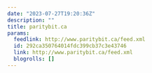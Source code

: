 ```yaml
---
date: "2023-07-27T19:20:36Z"
description: ""
title: paritybit.ca
params:
  feedlink: http://www.paritybit.ca/feed.xml
  id: 292ca350764014fdc399cb37c3e43746
  link: http://www.paritybit.ca/feed.xml
  blogrolls: []
---
```

